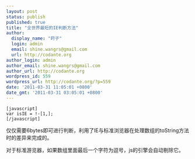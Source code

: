 ```yaml
---
layout: post
status: publish
published: true
title: "全世界最短的IE判断方法"
author:
  display_name: "莳子"
  login: admin
  email: shine.wangrs@gmail.com
  url: http://codante.org
author_login: admin
author_email: shine.wangrs@gmail.com
author_url: http://codante.org
wordpress_id: 559
wordpress_url: http://codante.org/?p=559
date: '2011-03-31 11:05:01 +0800'
date_gmt: '2011-03-31 03:05:01 +0800'
---
```



    [javascript]
    var isIE = !-[1,];
    [/javascript]

仅仅需要6bytes即可进行判断，利用了IE与标准浏览器在处理数组的toString方法时的差异来完成的。

对于标准游览器，如果数组里面最后一个字符为逗号，js的引擎会自动剔除它。